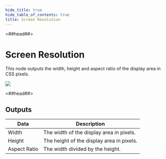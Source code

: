 ```yaml
---
hide_title: true
hide_table_of_contents: true
title: Screen Resolution
---
```


<##head##>

# Screen Resolution

This node outputs the <span className="ndl-data">width</span>, <span className="ndl-data">height</span> and <span className="ndl-data">aspect ratio</span> of the display area in CSS pixels.

<div className="ndl-image-with-background l">

![](nodes/utilities/screen-resolution/screen-resolution.png)

</div>

<##head##>

## Outputs

| Data                                           | Description                               |
| ---------------------------------------------- | ----------------------------------------- |
| <span className="ndl-data">Width</span>        | The width of the display area in pixels.  |
| <span className="ndl-data">Height</span>       | The height of the display area in pixels. |
| <span className="ndl-data">Aspect Ratio</span> | The width divided by the height.          |
